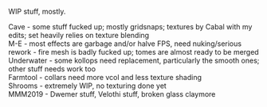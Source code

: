 WIP stuff, mostly.  
  
Cave - some stuff fucked up; mostly gridsnaps; textures by Cabal with my edits; set heavily relies on texture blending  
M-E - most effects are garbage and/or halve FPS, need nuking/serious rework - fire mesh is badly fucked up; tomes are almost ready to be merged  
Underwater - some kollops need replacement, particularly the smooth ones; other stuff needs work too  
Farmtool - collars need more vcol and less texture shading  
Shrooms - extremely WIP, no texturing done yet  
MMM2019 - Dwemer stuff, Velothi stuff, broken glass claymore  
  
